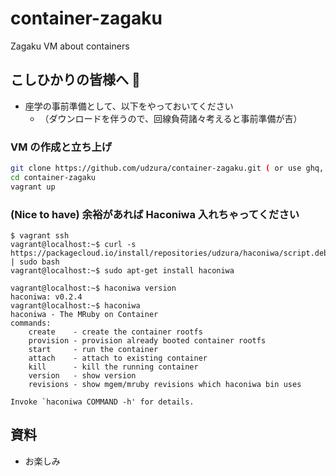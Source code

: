 # container-zagaku

Zagaku VM about containers

## こしひかりの皆様へ :rice:

* 座学の事前準備として、以下をやっておいてください
  * （ダウンロードを伴うので、回線負荷諸々考えると事前準備が吉）

### VM の作成と立ち上げ

```bash
git clone https://github.com/udzura/container-zagaku.git ( or use ghq, &c... )
cd container-zagaku
vagrant up
```

### (Nice to have) 余裕があれば Haconiwa 入れちゃってください

```console
$ vagrant ssh
vagrant@localhost:~$ curl -s https://packagecloud.io/install/repositories/udzura/haconiwa/script.deb.sh | sudo bash
vagrant@localhost:~$ sudo apt-get install haconiwa

vagrant@localhost:~$ haconiwa version
haconiwa: v0.2.4
vagrant@localhost:~$ haconiwa        
haconiwa - The MRuby on Container
commands:
    create    - create the container rootfs
    provision - provision already booted container rootfs
    start     - run the container
    attach    - attach to existing container
    kill      - kill the running container
    version   - show version
    revisions - show mgem/mruby revisions which haconiwa bin uses

Invoke `haconiwa COMMAND -h' for details.
```

## 資料

* お楽しみ

